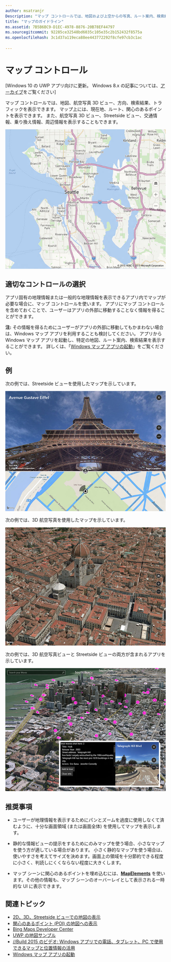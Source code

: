 ```yaml
---
author: msatranjr
Description: "マップ コントロールでは、地図および上空からの写真、ルート案内、検索結果、交通情報を表示できます。"
title: "マップのガイドライン"
ms.assetid: 7B5B6BC9-D1EC-4978-8876-20B78EF44797
ms.sourcegitcommit: 92285ce32548bd6035c105e35c2b152432f8575a
ms.openlocfilehash: 3c1d37a119eca88ee443772292f8cfe97cb3c1ac

---
```


# マップ コントロール


\[Windows 10 の UWP アプリ向けに更新。 Windows 8.x の記事については、[アーカイブ](http://go.microsoft.com/fwlink/p/?linkid=619132)をご覧ください\]


マップ コントロールでは、地図、航空写真 3D ビュー、方向、検索結果、トラフィックを表示できます。 マップ上には、現在地、ルート、関心のあるポイントを表示できます。 また、航空写真 3D ビュー、Streetside ビュー、交通情報、乗り換え情報、周辺情報を表示することもできます。

![マップの例 (基本ビュー)](./images/win10fa/controls-maps-basic.jpg)

## 適切なコントロールの選択


アプリ固有の地理情報または一般的な地理情報を表示できるアプリ内でマップが必要な場合に、マップ コントロールを使います。 アプリにマップ コントロールを含めておくことで、ユーザーはアプリの外部に移動することなく情報を得ることができます。

**注:** その情報を得るためにユーザーがアプリの外部に移動してもかまわない場合は、Windows マップ アプリを利用することも検討してください。 アプリから Windows マップ アプリを起動し、特定の地図、ルート案内、検索結果を表示することができます。 詳しくは、「[Windows マップ アプリの起動](https://msdn.microsoft.com/library/windows/apps/mt228341)」をご覧ください。

## 例


次の例では、Streetside ビューを使用したマップを示しています。

![マップ コントロールの Streetside ビューの例](./images/win10fa/controls-maps-streetside.jpg)

 

次の例では、3D 航空写真を使用したマップを示しています。

![マップ コントロールの 3D ビューの例](./images/win10fa/controls-maps-3dview.jpg)

 

次の例では、3D 航空写真ビューと Streetside ビューの両方が含まれるアプリを示しています。

![3D マップ ビューと Streetside ビューを組み合わせた例](./images/win10fa/controls-maps-3dstreetview.png)


## 推奨事項


-   ユーザーが地理情報を表示するためにパンとズームを過度に使用しなくて済むように、十分な画面領域 (または画面全体) を使用してマップを表示します。

-   静的な情報ビューの提示をするためにのみマップを使う場合、小さなマップを使う方が適している場合があります。 小さく静的なマップを使う場合は、使いやすさを考えてサイズを決めます。画面上の領域を十分節約できる程度に小さく、判読しにくくならない程度に大きくします。

-   マップ シーンに関心のあるポイントを埋め込むには、[**MapElements**](https://msdn.microsoft.com/library/windows/apps/dn637034) を使います。その他の情報も、マップ シーンのオーバーレイとして表示される一時的な UI に表示できます。

## 関連トピック


* [2D、3D、Streetside ビューでの地図の表示](https://msdn.microsoft.com/library/windows/apps/mt219695)
* [関心のあるポイント (POI) の地図への表示](https://msdn.microsoft.com/library/windows/apps/mt219696)
* [Bing Maps Developer Center](https://www.bingmapsportal.com/)
* [UWP の地図サンプル](http://go.microsoft.com/fwlink/p/?LinkId=619977)
* [//Build 2015 のビデオ: Windows アプリでの電話、タブレット、PC で使用できるマップと位置情報の活用](https://channel9.msdn.com/Events/Build/2015/2-757)
* [Windows マップ アプリの起動](https://msdn.microsoft.com/library/windows/apps/mt228341)
 

 







<!--HONumber=Jun16_HO4-->


